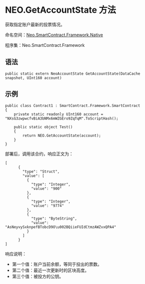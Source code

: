 # NEO.GetAccountState 方法

获取指定账户最新的投票情况。

命名空间：[Neo.SmartContract.Framework.Native](../../native/index.md)

程序集：Neo.SmartContract.Framework

## 语法

```
public static extern NeoAccountState GetAccountState(DataCache snapshot, UInt160 account)
```

## 示例

```
public class Contract1 : SmartContract.Framework.SmartContract
{
    private static readonly UInt160 account = "NXsG3zwpwcfvBiA3bNMx6mWZGEro9ZqTqM".ToScriptHash();
    
    public static object Test()
    {
        return NEO.GetAccountState(account);
    }
}
```

部署后，调用该合约，响应正文为：

```
[
      {
        "type": "Struct",
        "value": [
          {
            "type": "Integer",
            "value": "900"
          },
          {
            "type": "Integer",
            "value": "9774"
          },
          {
            "type": "ByteString",
            "value": "AsNeyvySxknpefBTobcD9O\u002BQiieFUIdCtmzAWZvxQPA4"
          }
        ]
      }
]
```

响应说明：

- 第一个值：账户当前余额，等同于投出的票数。
- 第二个值：最近一次更新时的区块高度。
- 第三个值：被投方的公钥。
